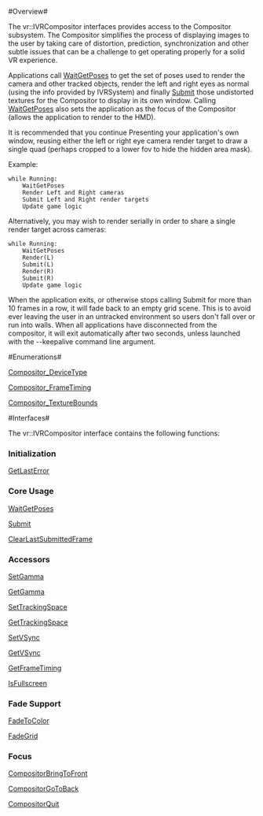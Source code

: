 #Overview#

The vr::IVRCompositor interfaces provides access to the Compositor subsystem.  The Compositor simplifies the process of displaying images to the user by taking care of distortion, prediction, synchronization and other subtle issues that can be a challenge to get operating properly for a solid VR experience.

Applications call [WaitGetPoses](https://github.com/ValveSoftware/openvr/wiki/IVRCompositor::WaitGetPoses) to get the set of poses used to render the camera and other tracked objects, render the left and right eyes as normal (using the info provided by IVRSystem) and finally [Submit](https://github.com/ValveSoftware/openvr/wiki/IVRCompositor::Submit) those undistorted textures for the Compositor to display in its own window. Calling [WaitGetPoses](https://github.com/ValveSoftware/openvr/wiki/IVRCompositor::WaitGetPoses) also sets the application as the focus of the Compositor (allows the application to render to the HMD).

It is recommended that you continue Presenting your application's own window, reusing either the left or right eye camera render target to draw a single quad (perhaps cropped to a lower fov to hide the hidden area mask).

Example:

    while Running:
        WaitGetPoses
        Render Left and Right cameras
        Submit Left and Right render targets
        Update game logic

Alternatively, you may wish to render serially in order to share a single render target across cameras:

    while Running:
        WaitGetPoses
        Render(L)
        Submit(L)
        Render(R)
        Submit(R)
        Update game logic

When the application exits, or otherwise stops calling Submit for more than 10 frames in a row, it will fade back to an empty grid scene.  This is to avoid ever leaving the user in an untracked environment so users don't fall over or run into walls.  When all applications have disconnected from the compositor, it will exit automatically after two seconds, unless launched with the --keepalive command line argument.

#Enumerations#

[Compositor_DeviceType](https://github.com/ValveSoftware/openvr/wiki/Compositor_DeviceType)

[Compositor_FrameTiming](https://github.com/ValveSoftware/openvr/wiki/Compositor_FrameTiming)

[Compositor_TextureBounds](https://github.com/ValveSoftware/openvr/wiki/Compositor_TextureBounds)

#Interfaces#

The vr::IVRCompositor interface contains the following functions:

### Initialization ##

[GetLastError](https://github.com/ValveSoftware/openvr/wiki/IVRCompositor::GetLastError)

### Core Usage ###

[WaitGetPoses](https://github.com/ValveSoftware/openvr/wiki/IVRCompositor::WaitGetPoses)

[Submit](https://github.com/ValveSoftware/openvr/wiki/IVRCompositor::Submit)

[ClearLastSubmittedFrame](https://github.com/ValveSoftware/openvr/wiki/IVRCompositor::ClearLastSubmittedFrame)

### Accessors ###

[SetGamma](https://github.com/ValveSoftware/openvr/wiki/IVRCompositor::SetGamma)

[GetGamma](https://github.com/ValveSoftware/openvr/wiki/IVRCompositor::GetGamma)

[SetTrackingSpace](https://github.com/ValveSoftware/openvr/wiki/IVRCompositor::SetTrackingSpace)

[GetTrackingSpace](https://github.com/ValveSoftware/openvr/wiki/IVRCompositor::GetTrackingSpace)

[SetVSync](https://github.com/ValveSoftware/openvr/wiki/IVRCompositor::SetVSync)

[GetVSync](https://github.com/ValveSoftware/openvr/wiki/IVRCompositor::GetVSync)

[GetFrameTiming](https://github.com/ValveSoftware/openvr/wiki/IVRCompositor::GetFrameTiming)

[IsFullscreen](https://github.com/ValveSoftware/openvr/wiki/IVRCompositor::IsFullscreen)

### Fade Support ###

[FadeToColor](https://github.com/ValveSoftware/openvr/wiki/IVRCompositor::FadeToColor)

[FadeGrid](https://github.com/ValveSoftware/openvr/wiki/IVRCompositor::FadeGrid)

### Focus ###

[CompositorBringToFront](https://github.com/ValveSoftware/openvr/wiki/IVRCompositor::CompositorBringToFront)

[CompositorGoToBack](https://github.com/ValveSoftware/openvr/wiki/IVRCompositor::CompositorGoToBack)

[CompositorQuit](https://github.com/ValveSoftware/openvr/wiki/IVRCompositor::CompositorQuit)

